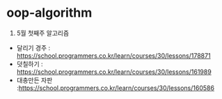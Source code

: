 # oop-algorithm

1. 5월 첫째주 알고리즘 
  - 달리기 경주 : https://school.programmers.co.kr/learn/courses/30/lessons/178871
  - 덧칠하기 : https://school.programmers.co.kr/learn/courses/30/lessons/161989
  - 대충만든 자판 :https://school.programmers.co.kr/learn/courses/30/lessons/160586
